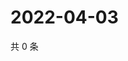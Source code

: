 # 2022-04-03

共 0 条

<!-- BEGIN WEIBO -->
<!-- 最后更新时间 Sun Apr 03 2022 04:14:58 GMT+0800 (China Standard Time) -->

<!-- END WEIBO -->
